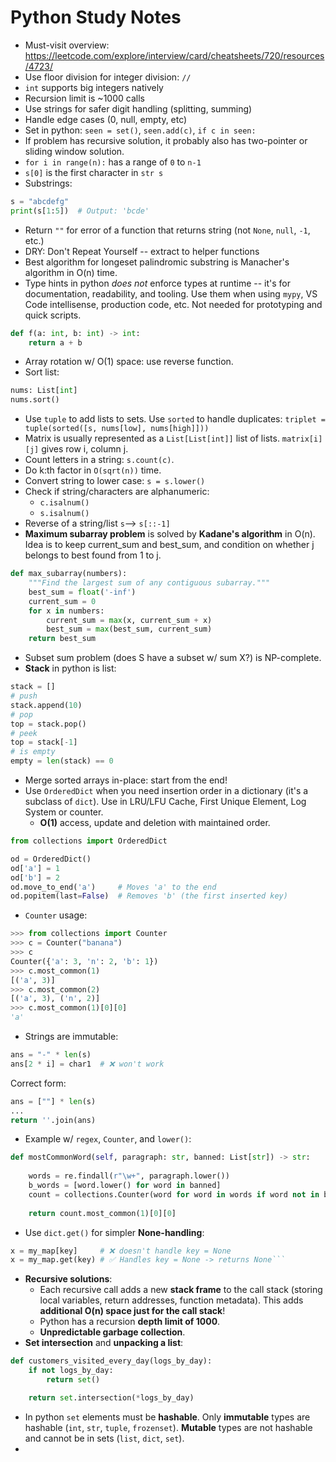 # Python Study Notes

- Must-visit overview: https://leetcode.com/explore/interview/card/cheatsheets/720/resources/4723/
- Use floor division for integer division: `//`
- `int` supports big integers natively
- Recursion limit is ~1000 calls
- Use strings for safer digit handling (splitting, summing)
- Handle edge cases (0, null, empty, etc)
- Set in python: `seen = set()`, `seen.add(c)`, `if c in seen:`
- If problem has recursive solution, it probably also has two-pointer or sliding window solution.
- `for i in range(n):` has a range of `0` to `n-1`
- `s[0]` is the first character in `str s`
- Substrings:
```python
s = "abcdefg"
print(s[1:5])  # Output: 'bcde'
```
- Return `""` for error of a function that returns string (not `None`, `null`, `-1`, etc.)
- DRY: Don't Repeat Yourself -- extract to helper functions
- Best algorithm for longeset palindromic substring is Manacher's algorithm in O(n) time.
- Type hints in python *does not* enforce types at runtime -- it's for documentation, readability, and tooling. Use them when using `mypy`, VS Code intellisense, production code, etc. Not needed for prototyping and quick scripts.
```python
def f(a: int, b: int) -> int:
    return a + b
```
- Array rotation w/ O(1) space: use reverse function.
- Sort list:
```python
nums: List[int]
nums.sort()
```
- Use `tuple` to add lists to sets. Use `sorted` to handle duplicates: `triplet = tuple(sorted([s, nums[low], nums[high]]))`
- Matrix is usually represented as a `List[List[int]]` list of lists. `matrix[i][j]` gives row i, column j.
- Count letters in a string: `s.count(c)`.
- Do k:th factor in `O(sqrt(n))` time.
- Convert string to lower case: `s = s.lower()`
- Check if string/characters are alphanumeric:
    - `c.isalnum()`
    - `s.isalnum()`
- Reverse of a string/list `s`--> `s[::-1]`
- **Maximum subarray problem** is solved by **Kadane's algorithm** in O(n). Idea is to keep current_sum and best_sum, and condition on whether j belongs to best found from 1 to j.
```python
def max_subarray(numbers):
    """Find the largest sum of any contiguous subarray."""
    best_sum = float('-inf')
    current_sum = 0
    for x in numbers:
        current_sum = max(x, current_sum + x)
        best_sum = max(best_sum, current_sum)
    return best_sum
```
- Subset sum problem (does S have a subset w/ sum X?) is NP-complete.
- **Stack** in python is list:
```python
stack = []
# push
stack.append(10)
# pop
top = stack.pop()
# peek
top = stack[-1]
# is empty
empty = len(stack) == 0
```
- Merge sorted arrays in-place: start from the end!
- Use `OrderedDict` when you need insertion order in a dictionary (it's a subclass of `dict`). Use in LRU/LFU Cache, First Unique Element, Log System or counter.
    - **O(1)** access, update and deletion with maintained order.
```python
from collections import OrderedDict

od = OrderedDict()
od['a'] = 1
od['b'] = 2
od.move_to_end('a')     # Moves 'a' to the end
od.popitem(last=False)  # Removes 'b' (the first inserted key)
```
- `Counter` usage:
```python
>>> from collections import Counter
>>> c = Counter("banana")
>>> c
Counter({'a': 3, 'n': 2, 'b': 1})
>>> c.most_common(1)
[('a', 3)]
>>> c.most_common(2)
[('a', 3), ('n', 2)]
>>> c.most_common(1)[0][0]
'a'
```
- Strings are immutable:
```python
ans = "-" * len(s)
ans[2 * i] = char1  # ❌ won't work
```
Correct form:
```python
ans = [""] * len(s)
...
return ''.join(ans)
```
- Example w/ `regex`, `Counter`, and `lower()`:
```python
def mostCommonWord(self, paragraph: str, banned: List[str]) -> str:
    
    words = re.findall(r"\w+", paragraph.lower())
    b_words = [word.lower() for word in banned]
    count = collections.Counter(word for word in words if word not in b_words)
    
    return count.most_common(1)[0][0]
```
- Use `dict.get()` for simpler **None-handling**:
```python
x = my_map[key]     # ❌ doesn't handle key = None
x = my_map.get(key) # ✅ Handles key = None -> returns None```
```
- **Recursive solutions**:
    - Each recursive call adds a new **stack frame** to the call stack (storing local variables, return addresses, function metadata). This adds **additional O(n) space just for the call stack**!
    - Python has a recursion **depth limit of 1000**.
    - **Unpredictable garbage collection**.
- **Set intersection** and **unpacking a list**:
```python
def customers_visited_every_day(logs_by_day):
    if not logs_by_day:
        return set()

    return set.intersection(*logs_by_day)
```
- In python `set` elements must be **hashable**. Only **immutable** types are hashable (`int`, `str`, `tuple`, `frozenset`). **Mutable** types are not hashable and cannot be in sets (`list`, `dict`, `set`).
- 